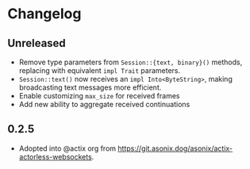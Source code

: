 # Changelog

## Unreleased

- Remove type parameters from `Session::{text, binary}()` methods, replacing with equivalent `impl Trait` parameters.
- `Session::text()` now receives an `impl Into<ByteString>`, making broadcasting text messages more efficient.
- Enable customizing `max_size` for received frames
- Add new ability to aggregate received continuations

## 0.2.5

- Adopted into @actix org from <https://git.asonix.dog/asonix/actix-actorless-websockets>.
